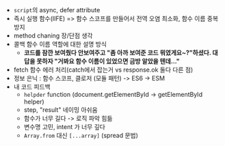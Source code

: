 - `script`의 async, defer attribute
- 즉시 실행 함수(IIFE) => 함수 스코프를 만들어서 전역 오염 최소화, 함수 이름 중복 방지
- method chaning 장/단점 생각
- 콜백 함수 이름 역할에 대한 설명 방식
	- **코드를 잠깐 보여줬다 안보여주고 "좀 아까 보여준 코드 뭐였게요~?"하셨다. 대답을 못하자 "거봐요 함수 이름이 있었으면 금방 알았을 텐데..."**
- fetch 함수 에러 처리(catch에서 잡는거 vs response.ok 둘다 다른 점)
- 정보 은닉 : 함수 스코프, 클로저 (모듈 패턴) -> ES6 -> ESM
- 내 코드 피드백
	- `helpder` function (document.getElementById -> getElementById helper)
	- step, "result" 네이밍 아쉬움
	- 함수가 너무 길다 -> 로직 파악 힘듦
	- 변수명 고민, intent 가 너무 깊다
	- `Array.from` 대신 `[...array]` (spread 문법)